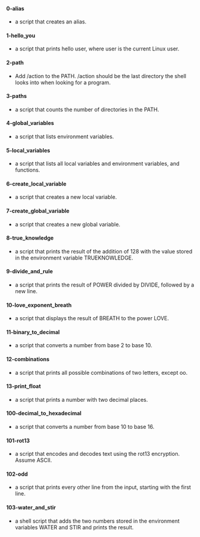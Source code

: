 #### 0-alias
* a script that creates an alias.

#### 1-hello_you
* a script that prints hello user, where user is the current Linux user.

#### 2-path
* Add /action to the PATH. /action should be the last directory the shell looks into when looking for a program.

#### 3-paths
* a script that counts the number of directories in the PATH.

#### 4-global_variables
* a script that lists environment variables.

#### 5-local_variables
* a script that lists all local variables and environment variables, and functions.

#### 6-create_local_variable
* a script that creates a new local variable.

#### 7-create_global_variable
* a script that creates a new global variable.

#### 8-true_knowledge
* a script that prints the result of the addition of 128 with the value stored in the environment variable TRUEKNOWLEDGE.

#### 9-divide_and_rule
* a script that prints the result of POWER divided by DIVIDE, followed by a new line.

#### 10-love_exponent_breath
* a script that displays the result of BREATH to the power LOVE.

#### 11-binary_to_decimal
* a script that converts a number from base 2 to base 10.

#### 12-combinations
* a script that prints all possible combinations of two letters, except oo.

#### 13-print_float
* a script that prints a number with two decimal places.

#### 100-decimal_to_hexadecimal
* a script that converts a number from base 10 to base 16.

#### 101-rot13
* a script that encodes and decodes text using the rot13 encryption. Assume ASCII.

#### 102-odd
* a script that prints every other line from the input, starting with the first line.

#### 103-water_and_stir
* a shell script that adds the two numbers stored in the environment variables WATER and STIR and prints the result.
